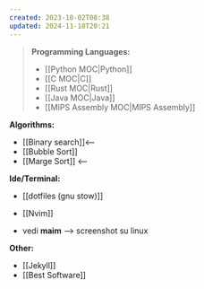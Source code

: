 ```yaml
---
created: 2023-10-02T08:38
updated: 2024-11-18T20:21
---
```

>**Programming  Languages:**
>- [[Python MOC|Python]]
>- [[C MOC|C]]
>- [[Rust MOC|Rust]]
>- [[Java MOC|Java]]
>- [[MIPS Assembly MOC|MIPS Assembly]]

**Algorithms:**
- [[Binary search]]<--
- [[Bubble Sort]]
- [[Marge Sort]] <--

**Ide/Terminal:**
- [[dotfiles (gnu stow)]]
- [[Nvim]]

- vedi **maim** --> screenshot su linux

**Other:**
- [[Jekyll]]
- [[Best Software]]